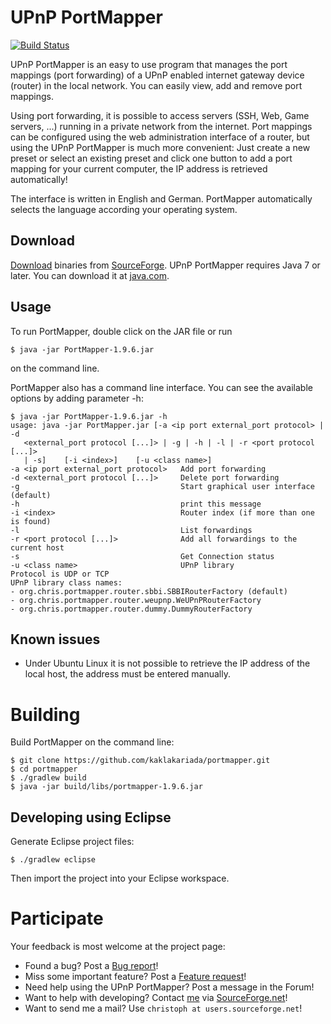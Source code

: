 UPnP PortMapper
===============

[![Build Status](https://travis-ci.org/kaklakariada/portmapper.svg?branch=master)](https://travis-ci.org/kaklakariada/portmapper)

UPnP PortMapper is an easy to use program that manages the port mappings (port forwarding) of a UPnP enabled internet gateway device (router) in the local network. You can easily view, add and remove port mappings.

Using port forwarding, it is possible to access servers (SSH, Web, Game servers, ...) running in a private network from the internet. Port mappings can be configured using the web administration interface of a router, but using the UPnP PortMapper is much more convenient: Just create a new preset or select an existing preset and click one button to add a port mapping for your current computer, the IP address is retrieved automatically!

The interface is written in English and German. PortMapper automatically selects the language according your operating system.

Download
--------

[Download](http://sourceforge.net/projects/upnp-portmapper/files/latest/download) binaries from [SourceForge](http://sourceforge.net/projects/upnp-portmapper/).
UPnP PortMapper requires Java 7 or later. You can download it at [java.com](http://java.com).

Usage
-----

To run PortMapper, double click on the JAR file or run

	$ java -jar PortMapper-1.9.6.jar

on the command line.

PortMapper also has a command line interface. You can see the available options by adding parameter -h:

    $ java -jar PortMapper-1.9.6.jar -h
    usage: java -jar PortMapper.jar [-a <ip port external_port protocol> | -d
       <external_port protocol [...]> | -g | -h | -l | -r <port protocol [...]>
       | -s]    [-i <index>]    [-u <class name>]
    -a <ip port external_port protocol>   Add port forwarding
    -d <external_port protocol [...]>     Delete port forwarding
    -g                                    Start graphical user interface (default)
    -h                                    print this message
    -i <index>                            Router index (if more than one is found)
    -l                                    List forwardings
    -r <port protocol [...]>              Add all forwardings to the current host
    -s                                    Get Connection status
    -u <class name>                       UPnP library
	Protocol is UDP or TCP
	UPnP library class names:
	- org.chris.portmapper.router.sbbi.SBBIRouterFactory (default)
	- org.chris.portmapper.router.weupnp.WeUPnPRouterFactory
	- org.chris.portmapper.router.dummy.DummyRouterFactory


Known issues
------------

* Under Ubuntu Linux it is not possible to retrieve the IP address of the local host, the address must be entered manually.

Building
========

Build PortMapper on the command line:

    $ git clone https://github.com/kaklakariada/portmapper.git
    $ cd portmapper
    $ ./gradlew build
    $ java -jar build/libs/portmapper-1.9.6.jar

Developing using Eclipse
------------------------

Generate Eclipse project files:

    $ ./gradlew eclipse

Then import the project into your Eclipse workspace.

Participate
===========

Your feedback is most welcome at the project page:

- Found a bug? Post a [Bug report](http://sourceforge.net/p/upnp-portmapper/bugs/)!
- Miss some important feature? Post a [Feature request](http://sourceforge.net/p/upnp-portmapper/feature-requests/)!
- Need help using the UPnP PortMapper? Post a message in the Forum!
- Want to help with developing? Contact [me](http://sourceforge.net/u/christoph/profile/) via [SourceForge.net](http://sourceforge.net/u/christoph/profile/send_message)!
- Want to send me a mail? Use `christoph at users.sourceforge.net`!
